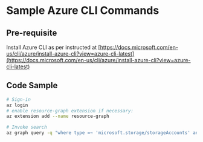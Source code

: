 # Sample Azure CLI Commands

## Pre-requisite
Install Azure CLI as per instructed at [https://docs.microsoft.com/en-us/cli/azure/install-azure-cli?view=azure-cli-latest](https://docs.microsoft.com/en-us/cli/azure/install-azure-cli?view=azure-cli-latest)

## Code Sample
~~~Bash
# Sign-in
az login
# enable resource-graph extension if necessary:
az extension add --name resource-graph

# Invoke search
az graph query -q "where type =~ 'microsoft.storage/storageAccounts' and aliases['Microsoft.Storage/storageAccounts/networkAcls.defaultAction'] == 'Allow'" --output table
~~~